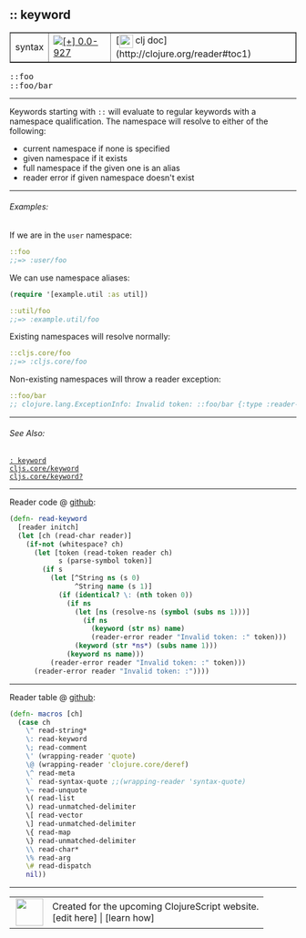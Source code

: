 ## :: keyword



 <table border="1">
<tr>
<td>syntax</td>
<td><a href="https://github.com/cljsinfo/cljs-api-docs/tree/0.0-927"><img valign="middle" alt="[+] 0.0-927" title="Added in 0.0-927" src="https://img.shields.io/badge/+-0.0--927-lightgrey.svg"></a> </td>
<td>
[<img height="24px" valign="middle" src="http://i.imgur.com/1GjPKvB.png"> clj doc](http://clojure.org/reader#toc1)
</td>
</tr>
</table>

<samp>::foo</samp><br>
<samp>::foo/bar</samp><br>

---


Keywords starting with `::` will evaluate to regular keywords with a namespace qualification.
The namespace will resolve to either of the following:

- current namespace if none is specified
- given namespace if it exists
- full namespace if the given one is an alias
- reader error if given namespace doesn't exist

---

###### Examples:

If we are in the `user` namespace:

```clj
::foo
;;=> :user/foo
```

We can use namespace aliases:

```clj
(require '[example.util :as util])

::util/foo
;;=> :example.util/foo
```

Existing namespaces will resolve normally:

```clj
::cljs.core/foo
;;=> :cljs.core/foo
```

Non-existing namespaces will throw a reader exception:

```clj
::foo/bar
;; clojure.lang.ExceptionInfo: Invalid token: ::foo/bar {:type :reader-exception, ...
```

---

###### See Also:

[`: keyword`](syntax_keyword.md)<br>
[`cljs.core/keyword`](cljs.core_keyword.md)<br>
[`cljs.core/keyword?`](cljs.core_keywordQMARK.md)<br>

---





Reader code @ [github](https://github.com/clojure/tools.reader/blob/tools.reader-0.8.4/src/main/clojure/clojure/tools/reader.clj#L312-L330):

```clj
(defn- read-keyword
  [reader initch]
  (let [ch (read-char reader)]
    (if-not (whitespace? ch)
      (let [token (read-token reader ch)
            s (parse-symbol token)]
        (if s
          (let [^String ns (s 0)
                ^String name (s 1)]
            (if (identical? \: (nth token 0))
              (if ns
                (let [ns (resolve-ns (symbol (subs ns 1)))]
                  (if ns
                    (keyword (str ns) name)
                    (reader-error reader "Invalid token: :" token)))
                (keyword (str *ns*) (subs name 1)))
              (keyword ns name)))
          (reader-error reader "Invalid token: :" token)))
      (reader-error reader "Invalid token: :"))))
```

<!--
Repo - tag - source tree - lines:

 <pre>
tools.reader @ tools.reader-0.8.4
└── src
    └── main
        └── clojure
            └── clojure
                └── tools
                    └── <ins>[reader.clj:312-330](https://github.com/clojure/tools.reader/blob/tools.reader-0.8.4/src/main/clojure/clojure/tools/reader.clj#L312-L330)</ins>
</pre>
-->

---
Reader table @ [github](https://github.com/clojure/tools.reader/blob/tools.reader-0.8.4/src/main/clojure/clojure/tools/reader.clj#L589-L608):

```clj
(defn- macros [ch]
  (case ch
    \" read-string*
    \: read-keyword
    \; read-comment
    \' (wrapping-reader 'quote)
    \@ (wrapping-reader 'clojure.core/deref)
    \^ read-meta
    \` read-syntax-quote ;;(wrapping-reader 'syntax-quote)
    \~ read-unquote
    \( read-list
    \) read-unmatched-delimiter
    \[ read-vector
    \] read-unmatched-delimiter
    \{ read-map
    \} read-unmatched-delimiter
    \\ read-char*
    \% read-arg
    \# read-dispatch
    nil))
```

<!--
Repo - tag - source tree - lines:

 <pre>
tools.reader @ tools.reader-0.8.4
└── src
    └── main
        └── clojure
            └── clojure
                └── tools
                    └── <ins>[reader.clj:589-608](https://github.com/clojure/tools.reader/blob/tools.reader-0.8.4/src/main/clojure/clojure/tools/reader.clj#L589-L608)</ins>
</pre>
-->

---



 <table>
<tr><td>
<img valign="middle" align="right" width="48px" src="http://i.imgur.com/Hi20huC.png">
</td><td>
Created for the upcoming ClojureScript website.<br>
[edit here] | [learn how]
</td></tr></table>

[edit here]:https://github.com/cljsinfo/cljs-api-docs/blob/master/cljsdoc/syntax_keyword-qualify.cljsdoc
[learn how]:https://github.com/cljsinfo/cljs-api-docs/wiki/cljsdoc-files

<!--

This information was too distracting to show to readers, but I'll leave it
commented here since it is helpful to:

- pretty-print the data used to generate this document
- and show how to retrieve that data



The API data for this symbol:

```clj
{:description "Keywords starting with `::` will evaluate to regular keywords with a namespace qualification.\nThe namespace will resolve to either of the following:\n\n- current namespace if none is specified\n- given namespace if it exists\n- full namespace if the given one is an alias\n- reader error if given namespace doesn't exist",
 :ns "syntax",
 :name "keyword-qualify",
 :history [["+" "0.0-927"]],
 :type "syntax",
 :related ["syntax/keyword" "cljs.core/keyword" "cljs.core/keyword?"],
 :full-name-encode "syntax_keyword-qualify",
 :extra-sources ({:code "(defn- read-keyword\n  [reader initch]\n  (let [ch (read-char reader)]\n    (if-not (whitespace? ch)\n      (let [token (read-token reader ch)\n            s (parse-symbol token)]\n        (if s\n          (let [^String ns (s 0)\n                ^String name (s 1)]\n            (if (identical? \\: (nth token 0))\n              (if ns\n                (let [ns (resolve-ns (symbol (subs ns 1)))]\n                  (if ns\n                    (keyword (str ns) name)\n                    (reader-error reader \"Invalid token: :\" token)))\n                (keyword (str *ns*) (subs name 1)))\n              (keyword ns name)))\n          (reader-error reader \"Invalid token: :\" token)))\n      (reader-error reader \"Invalid token: :\"))))",
                  :title "Reader code",
                  :repo "tools.reader",
                  :tag "tools.reader-0.8.4",
                  :filename "src/main/clojure/clojure/tools/reader.clj",
                  :lines [312 330]}
                 {:code "(defn- macros [ch]\n  (case ch\n    \\\" read-string*\n    \\: read-keyword\n    \\; read-comment\n    \\' (wrapping-reader 'quote)\n    \\@ (wrapping-reader 'clojure.core/deref)\n    \\^ read-meta\n    \\` read-syntax-quote ;;(wrapping-reader 'syntax-quote)\n    \\~ read-unquote\n    \\( read-list\n    \\) read-unmatched-delimiter\n    \\[ read-vector\n    \\] read-unmatched-delimiter\n    \\{ read-map\n    \\} read-unmatched-delimiter\n    \\\\ read-char*\n    \\% read-arg\n    \\# read-dispatch\n    nil))",
                  :title "Reader table",
                  :repo "tools.reader",
                  :tag "tools.reader-0.8.4",
                  :filename "src/main/clojure/clojure/tools/reader.clj",
                  :lines [589 608]}),
 :usage ["::foo" "::foo/bar"],
 :examples [{:id "b0a135",
             :content "If we are in the `user` namespace:\n\n```clj\n::foo\n;;=> :user/foo\n```\n\nWe can use namespace aliases:\n\n```clj\n(require '[example.util :as util])\n\n::util/foo\n;;=> :example.util/foo\n```\n\nExisting namespaces will resolve normally:\n\n```clj\n::cljs.core/foo\n;;=> :cljs.core/foo\n```\n\nNon-existing namespaces will throw a reader exception:\n\n```clj\n::foo/bar\n;; clojure.lang.ExceptionInfo: Invalid token: ::foo/bar {:type :reader-exception, ...\n```"}],
 :full-name "syntax/keyword-qualify",
 :display ":: keyword",
 :clj-doc "http://clojure.org/reader#toc1"}

```

Retrieve the API data for this symbol:

```clj
;; from Clojure REPL
(require '[clojure.edn :as edn])
(-> (slurp "https://raw.githubusercontent.com/cljsinfo/cljs-api-docs/catalog/cljs-api.edn")
    (edn/read-string)
    (get-in [:symbols "syntax/keyword-qualify"]))
```

-->
